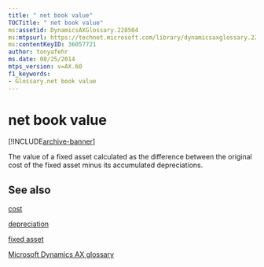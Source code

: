 ```yaml
---
title: " net book value"
TOCTitle: " net book value"
ms:assetid: DynamicsAXGlossary.228504
ms:mtpsurl: https://technet.microsoft.com/library/dynamicsaxglossary.228504(v=AX.60)
ms:contentKeyID: 36057721
author: tonyafehr
ms.date: 08/25/2014
mtps_version: v=AX.60
f1_keywords:
- Glossary.net book value
---
```


# net book value


[!INCLUDE[archive-banner](includes/archive-banner.md)]

The value of a fixed asset calculated as the difference between the original cost of the fixed asset minus its accumulated depreciations.

## See also

[cost](cost.md)

[depreciation](depreciation.md)

[fixed asset](fixed-asset.md)

[Microsoft Dynamics AX glossary](glossary/microsoft-dynamics-ax-glossary.md)

  


